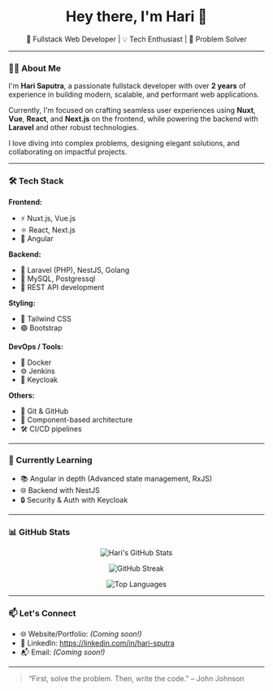 <h1 align="center">Hey there, I'm Hari 👋</h1>

<p align="center">
  🔧 Fullstack Web Developer | 💡 Tech Enthusiast | 🎯 Problem Solver
</p>

---

### 👨‍💻 About Me

I'm **Hari Saputra**, a passionate fullstack developer with over **2 years** of experience in building modern, scalable, and performant web applications.

Currently, I'm focused on crafting seamless user experiences using **Nuxt**, **Vue**, **React**, and **Next.js** on the frontend, while powering the backend with **Laravel** and other robust technologies.

I love diving into complex problems, designing elegant solutions, and collaborating on impactful projects.

---

### 🛠️ Tech Stack

**Frontend:**
- ⚡ Nuxt.js, Vue.js
- ⚛️ React, Next.js
- 🔴 Angular

**Backend:**
- 🚀 Laravel (PHP), NestJS, Golang
- 🐘 MySQL, Postgressql
- 🔧 REST API development

**Styling:**
- 🎨 Tailwind CSS
- 🟣 Bootstrap

**DevOps / Tools:**
- 🐳 Docker
- ⚙️ Jenkins
- 🔐 Keycloak

**Others:**
- 💬 Git & GitHub
- 🧩 Component-based architecture
- 🛠️ CI/CD pipelines

---

### 🚀 Currently Learning

- 📚 Angular in depth (Advanced state management, RxJS)
- 🌐 Backend with NestJS
- 🔒 Security & Auth with Keycloak

---

### 📊 GitHub Stats

<p align="center">
  <img src="https://github-readme-stats.vercel.app/api?username=hari-sputra&show_icons=true&theme=tokyonight" alt="Hari's GitHub Stats" />
</p>
<p align="center">
  <img src="https://streak-stats.demolab.com?user=hari-sputra&theme=tokyonight" alt="GitHub Streak" />
</p>
<p align="center">
  <img src="https://github-readme-stats.vercel.app/api/top-langs/?username=hari-sputra&layout=compact&theme=tokyonight" alt="Top Languages" />
</p>


---

### 📫 Let's Connect

- 🌐 Website/Portfolio: *(Coming soon!)*
- 💼 LinkedIn: https://linkedin.com/in/hari-sputra
- 📬 Email: *(Coming soon!)*

---

> “First, solve the problem. Then, write the code.” – John Johnson
